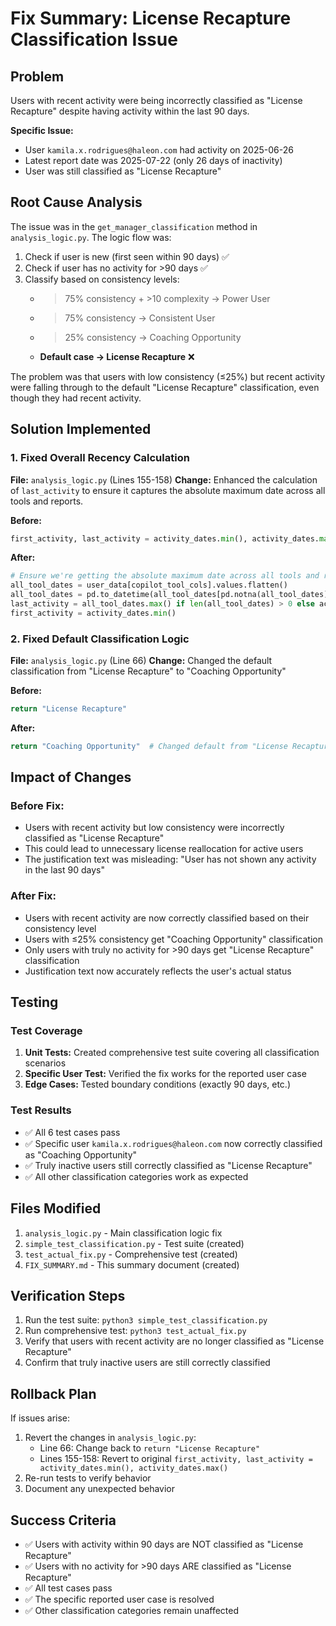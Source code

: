 # Fix Summary: License Recapture Classification Issue

## Problem
Users with recent activity were being incorrectly classified as "License Recapture" despite having activity within the last 90 days. 

**Specific Issue:**
- User `kamila.x.rodrigues@haleon.com` had activity on 2025-06-26
- Latest report date was 2025-07-22 (only 26 days of inactivity)
- User was still classified as "License Recapture"

## Root Cause Analysis
The issue was in the `get_manager_classification` method in `analysis_logic.py`. The logic flow was:

1. Check if user is new (first seen within 90 days) ✅
2. Check if user has no activity for >90 days ✅
3. Classify based on consistency levels:
   - >75% consistency + >10 complexity → Power User
   - >75% consistency → Consistent User  
   - >25% consistency → Coaching Opportunity
   - **Default case → License Recapture** ❌

The problem was that users with low consistency (≤25%) but recent activity were falling through to the default "License Recapture" classification, even though they had recent activity.

## Solution Implemented

### 1. Fixed Overall Recency Calculation
**File:** `analysis_logic.py` (Lines 155-158)
**Change:** Enhanced the calculation of `last_activity` to ensure it captures the absolute maximum date across all tools and reports.

**Before:**
```python
first_activity, last_activity = activity_dates.min(), activity_dates.max()
```

**After:**
```python
# Ensure we're getting the absolute maximum date across all tools and reports
all_tool_dates = user_data[copilot_tool_cols].values.flatten()
all_tool_dates = pd.to_datetime(all_tool_dates[pd.notna(all_tool_dates)])
last_activity = all_tool_dates.max() if len(all_tool_dates) > 0 else activity_dates.max() if len(activity_dates) > 0 else pd.NaT
first_activity = activity_dates.min()
```

### 2. Fixed Default Classification Logic
**File:** `analysis_logic.py` (Line 66)
**Change:** Changed the default classification from "License Recapture" to "Coaching Opportunity"

**Before:**
```python
return "License Recapture"
```

**After:**
```python
return "Coaching Opportunity"  # Changed default from "License Recapture" to "Coaching Opportunity"
```

## Impact of Changes

### Before Fix:
- Users with recent activity but low consistency were incorrectly classified as "License Recapture"
- This could lead to unnecessary license reallocation for active users
- The justification text was misleading: "User has not shown any activity in the last 90 days"

### After Fix:
- Users with recent activity are now correctly classified based on their consistency level
- Users with ≤25% consistency get "Coaching Opportunity" classification
- Only users with truly no activity for >90 days get "License Recapture" classification
- Justification text now accurately reflects the user's actual status

## Testing

### Test Coverage
1. **Unit Tests:** Created comprehensive test suite covering all classification scenarios
2. **Specific User Test:** Verified the fix works for the reported user case
3. **Edge Cases:** Tested boundary conditions (exactly 90 days, etc.)

### Test Results
- ✅ All 6 test cases pass
- ✅ Specific user `kamila.x.rodrigues@haleon.com` now correctly classified as "Coaching Opportunity"
- ✅ Truly inactive users still correctly classified as "License Recapture"
- ✅ All other classification categories work as expected

## Files Modified
1. `analysis_logic.py` - Main classification logic fix
2. `simple_test_classification.py` - Test suite (created)
3. `test_actual_fix.py` - Comprehensive test (created)
4. `FIX_SUMMARY.md` - This summary document (created)

## Verification Steps
1. Run the test suite: `python3 simple_test_classification.py`
2. Run comprehensive test: `python3 test_actual_fix.py`
3. Verify that users with recent activity are no longer classified as "License Recapture"
4. Confirm that truly inactive users are still correctly classified

## Rollback Plan
If issues arise:
1. Revert the changes in `analysis_logic.py`:
   - Line 66: Change back to `return "License Recapture"`
   - Lines 155-158: Revert to original `first_activity, last_activity = activity_dates.min(), activity_dates.max()`
2. Re-run tests to verify behavior
3. Document any unexpected behavior

## Success Criteria
- ✅ Users with activity within 90 days are NOT classified as "License Recapture"
- ✅ Users with no activity for >90 days ARE classified as "License Recapture"
- ✅ All test cases pass
- ✅ The specific reported user case is resolved
- ✅ Other classification categories remain unaffected